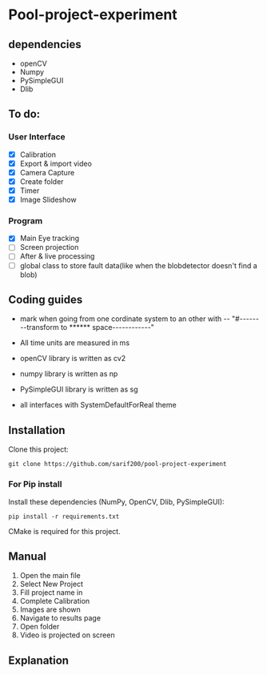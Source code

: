 # Pool-project-experiment

## dependencies
- openCV
- Numpy
- PySimpleGUI
- Dlib

## To do:

### User Interface
- [x] Calibration
- [x] Export & import video
- [x] Camera Capture
- [x] Create folder
- [x] Timer
- [x] Image Slideshow

### Program
- [x] Main Eye tracking
- [ ] Screen projection
- [ ] After & live processing
- [ ] global class to store fault data(like when the blobdetector doesn't find a blob)

## Coding guides

- mark when going from one cordinate system to an other with 
  -- "#--------transform to ****** space------------"
  
- All time units are measured in ms
- openCV library is written as cv2
- numpy library is written as np
- PySimpleGUI library is written as sg
- all interfaces with SystemDefaultForReal theme

## Installation

Clone this project:

```shell
git clone https://github.com/sarif200/pool-project-experiment
```

### For Pip install
Install these dependencies (NumPy, OpenCV, Dlib, PySimpleGUI):

```shell
pip install -r requirements.txt
```
CMake is required for this project.

## Manual
1. Open the main file
2. Select New Project
3. Fill project name in
4. Complete Calibration
5. Images are shown
6. Navigate to results page
7. Open folder
8. Video is projected on screen

## Explanation
